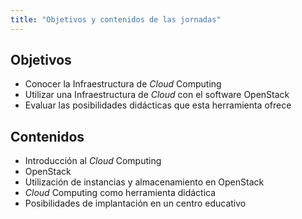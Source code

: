 ```yaml
---
title: "Objetivos y contenidos de las jornadas"
---
```


## Objetivos

* Conocer la Infraestructura de *Cloud* Computing
* Utilizar una Infraestructura de *Cloud* con el software OpenStack
* Evaluar las posibilidades didácticas que esta herramienta ofrece

## Contenidos

* Introducción al *Cloud* Computing
* OpenStack
* Utilización de instancias y almacenamiento en OpenStack
* *Cloud* Computing como herramienta didáctica
* Posibilidades de implantación en un centro educativo

